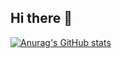 ## Hi there 👋
[![Anurag's GitHub stats](https://github-readme-stats.vercel.app/api?username=jsj3473)](https://github.com/anuraghazra/github-readme-stats)

<!--
**jsj3473/jsj3473** is a ✨ _special_ ✨ repository because its `README.md` (this file) appears on your GitHub profile.

Here are some ideas to get you started:

- 🔭 I’m currently working on ...
- 🌱 I’m currently learning ...
- 👯 I’m looking to collaborate on ...
- 🤔 I’m looking for help with ...
- 💬 Ask me about ...
- 📫 How to reach me: ...
- 😄 Pronouns: ...
- ⚡ Fun fact: ...
-->
